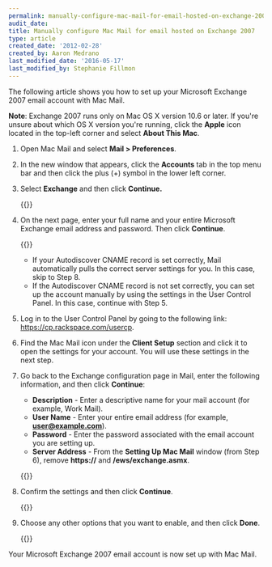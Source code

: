 ```yaml
---
permalink: manually-configure-mac-mail-for-email-hosted-on-exchange-2007/
audit_date:
title: Manually configure Mac Mail for email hosted on Exchange 2007
type: article
created_date: '2012-02-28'
created_by: Aaron Medrano
last_modified_date: '2016-05-17'
last_modified_by: Stephanie Fillmon
---
```


The following article shows you how to set up your Microsoft Exchange
2007 email account with Mac Mail.

**Note**: Exchange 2007 runs only on Mac OS X version 10.6 or later. If
you're unsure about which OS X version you're running, click the
**Apple** icon located in the top-left corner and select **About This
Mac**.

1. Open Mac Mail and select **Mail > Preferences**.

2. In the new window that appears, click the **Accounts** tab in the
   top menu bar and then click the plus (+) symbol in the
   lower left corner.

3. Select **Exchange** and then click **Continue.**

    {{<image src="MM071.png" alt="" title="">}}

4. On the next page, enter your full name and your entire Microsoft
   Exchange email address and password. Then click **Continue**.

    {{<image src="MM072.png" alt="" title="">}}

    -   If your Autodiscover CNAME record is set correctly, Mail
        automatically pulls the correct server settings for you.
        In this case, skip to Step 8.
    -   If the Autodiscover CNAME record is not set correctly, you can
        set up the account manually by using the settings in the User
        Control Panel.
        In this case, continue with Step 5.

5.  Log in to the User Control Panel by going to the following link:
    <https://cp.rackspace.com/usercp>.

6.  Find the Mac Mail icon under the **Client Setup** section and click
    it to open the settings for your account. You will use these
    settings in the next step.

7.  Go back to the Exchange configuration page in Mail, enter the
    following information, and then click **Continue**:

    -   **Description** - Enter a descriptive name for your mail account
        (for example, Work Mail).
    -   **User Name** - Enter your entire email address (for example,
        **user@example.com**).
    -   **Password** - Enter the password associated with the email
        account you are setting up.
    -   **Server Address** - From the **Setting Up Mac Mail** window (from
        Step 6), remove **https://** and **/ews/exchange.asmx**.

    {{<image src="MM073.png" alt="" title="">}}

8.  Confirm the settings and then click **Continue**.

    {{<image src="MM074.png" alt="" title="">}}

9.  Choose any other options that you want to enable, and then click
    **Done**.

    {{<image src="MM075.png" alt="" title="">}}

Your Microsoft Exchange 2007 email account is now set up with Mac Mail.

